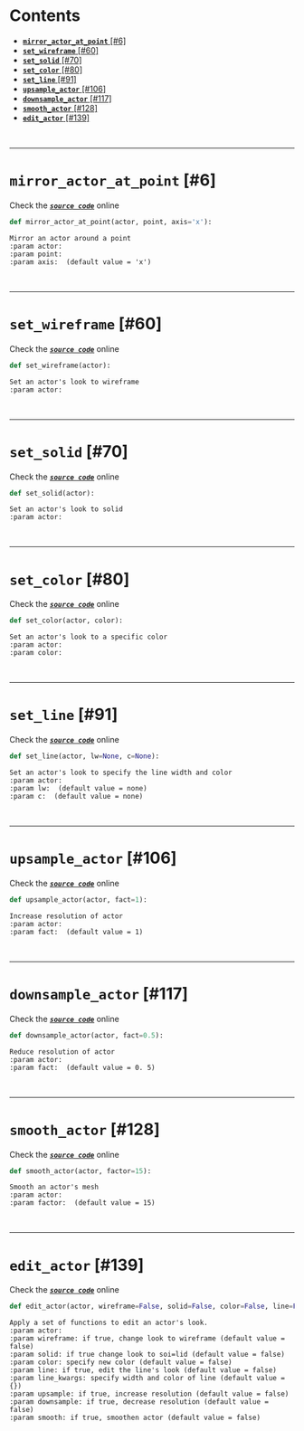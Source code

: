 



Contents
========

* [**`mirror_actor_at_point`**  [#6]](#mirror_actor_at_point--6)
* [**`set_wireframe`**  [#60]](#set_wireframe--60)
* [**`set_solid`**  [#70]](#set_solid--70)
* [**`set_color`**  [#80]](#set_color--80)
* [**`set_line`**  [#91]](#set_line--91)
* [**`upsample_actor`**  [#106]](#upsample_actor--106)
* [**`downsample_actor`**  [#117]](#downsample_actor--117)
* [**`smooth_actor`**  [#128]](#smooth_actor--128)
* [**`edit_actor`**  [#139]](#edit_actor--139)


&nbsp;

--------
# **`mirror_actor_at_point`**  [#6]
  
Check the [***``source code``***](https://github.com/BrancoLab/BrainRender/tree/brainglobeintegration/blob/master/brainrender/Utils/actors_funcs.py#L6) online

```python
def mirror_actor_at_point(actor, point, axis='x'):
```  


```text
Mirror an actor around a point
:param actor: 
:param point: 
:param axis:  (default value = 'x')

```

&nbsp;

--------
# **`set_wireframe`**  [#60]
  
Check the [***``source code``***](https://github.com/BrancoLab/BrainRender/tree/brainglobeintegration/blob/master/brainrender/Utils/actors_funcs.py#L60) online

```python
def set_wireframe(actor):
```  


```text
Set an actor's look to wireframe
:param actor: 

```

&nbsp;

--------
# **`set_solid`**  [#70]
  
Check the [***``source code``***](https://github.com/BrancoLab/BrainRender/tree/brainglobeintegration/blob/master/brainrender/Utils/actors_funcs.py#L70) online

```python
def set_solid(actor):
```  


```text
Set an actor's look to solid
:param actor: 

```

&nbsp;

--------
# **`set_color`**  [#80]
  
Check the [***``source code``***](https://github.com/BrancoLab/BrainRender/tree/brainglobeintegration/blob/master/brainrender/Utils/actors_funcs.py#L80) online

```python
def set_color(actor, color):
```  


```text
Set an actor's look to a specific color
:param actor: 
:param color: 

```

&nbsp;

--------
# **`set_line`**  [#91]
  
Check the [***``source code``***](https://github.com/BrancoLab/BrainRender/tree/brainglobeintegration/blob/master/brainrender/Utils/actors_funcs.py#L91) online

```python
def set_line(actor, lw=None, c=None):
```  


```text
Set an actor's look to specify the line width and color
:param actor: 
:param lw:  (default value = none)
:param c:  (default value = none)

```

&nbsp;

--------
# **`upsample_actor`**  [#106]
  
Check the [***``source code``***](https://github.com/BrancoLab/BrainRender/tree/brainglobeintegration/blob/master/brainrender/Utils/actors_funcs.py#L106) online

```python
def upsample_actor(actor, fact=1):
```  


```text
Increase resolution of actor
:param actor: 
:param fact:  (default value = 1)

```

&nbsp;

--------
# **`downsample_actor`**  [#117]
  
Check the [***``source code``***](https://github.com/BrancoLab/BrainRender/tree/brainglobeintegration/blob/master/brainrender/Utils/actors_funcs.py#L117) online

```python
def downsample_actor(actor, fact=0.5):
```  


```text
Reduce resolution of actor
:param actor: 
:param fact:  (default value = 0. 5)

```

&nbsp;

--------
# **`smooth_actor`**  [#128]
  
Check the [***``source code``***](https://github.com/BrancoLab/BrainRender/tree/brainglobeintegration/blob/master/brainrender/Utils/actors_funcs.py#L128) online

```python
def smooth_actor(actor, factor=15):
```  


```text
Smooth an actor's mesh
:param actor: 
:param factor:  (default value = 15)

```

&nbsp;

--------
# **`edit_actor`**  [#139]
  
Check the [***``source code``***](https://github.com/BrancoLab/BrainRender/tree/brainglobeintegration/blob/master/brainrender/Utils/actors_funcs.py#L139) online

```python
def edit_actor(actor, wireframe=False, solid=False, color=False, line=False, line_kwargs={}, upsample=False, downsample=False, smooth=False):
```  


```text
Apply a set of functions to edit an actor's look.  
:param actor: 
:param wireframe: if true, change look to wireframe (default value = false)
:param solid: if true change look to soi=lid (default value = false)
:param color: specify new color (default value = false)
:param line: if true, edit the line's look (default value = false)
:param line_kwargs: specify width and color of line (default value = {})
:param upsample: if true, increase resolution (default value = false)
:param downsample: if true, decrease resolution (default value = false)
:param smooth: if true, smoothen actor (default value = false)

```